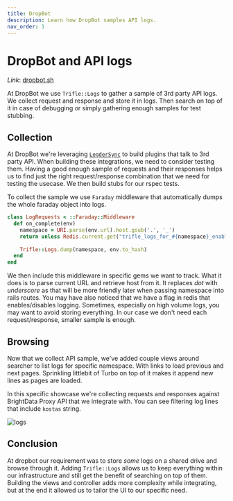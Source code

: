 ```yaml
---
title: DropBot
description: Learn how DropBot samples API logs.
nav_order: 1
---
```


# DropBot and API logs

*Link*: [dropbot.sh](https://dropbot.sh) 

At DropBot we use `Trifle::Logs` to gather a sample of 3rd party API logs. We collect request and response and store it in logs. Then search on top of it in case of debugging or simply gathering enough samples for test stubbing.

## Collection

At DropBot we're leveraging [`LegderSync`](https://www.ledgersync.dev) to build plugins that talk to 3rd party API. When building these integrations, we need to consider testing them. Having a good enough sample of requests and their responses helps us to find just the right request/response combination that we need for testing the usecase. We then build stubs for our rspec tests.

To collect the sample we use `Faraday` middleware that automatically dumps the whole faraday object into logs.

```ruby
class LogRequests < ::Faraday::Middleware
  def on_complete(env)
    namespace = URI.parse(env.url).host.gsub('.', '_')
    return unless Redis.current.get("trifle_logs_for_#{namespace}_enabled")
    
    Trifle::Logs.dump(namespace, env.to_hash)
  end
end
```

We then include this middleware in specific gems we want to track. What it does is to parse current URL and retrieve host from it. It replaces _dot_ with _underscore_ as that will be more friendly later when passing namespace into rails routes. You may have also noticed that we have a flag in redis that enables/disables logging. Sometimes, especially on high volume logs, you may want to avoid storing everything. In our case we don't need each request/response, smaller sample is enough.

## Browsing

Now that we collect API sample, we've added couple views around searcher to list logs for specific namespace. With links to load previous and next pages. Sprinkling littlebit of Turbo on top of it makes it append new lines as pages are loaded.

In this specific showcase we're collecting requests and responses against BrightData Proxy API that we integrate with. You can see filtering log lines that include `kostas` string. 

![logs](dropbot/dropbot_logs.png)

## Conclusion

At dropbot our requirement was to store _some_ logs on a shared drive and browse through it. Adding `Trifle::Logs` allows us to keep everything within our infrastructure and still get the benefit of searching on top of them. Building the views and controller adds more complexity while integrating, but at the end it allowed us to tailor the UI to our specific need.
